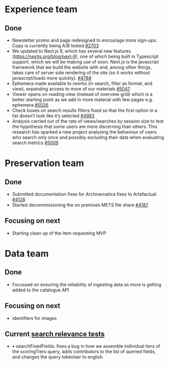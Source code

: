 # Experience team
## Done
-	Newsletter promo and page redesigned to encourage more sign-ups. Copy is currently being A/B tested [#2703](https://github.com/wellcometrust/wellcomecollection.org/issues/2703)
-	We updated to Next.js 9, which has several new features (https://nextjs.org/blog/next-9), one of which being built in Typescript support, which we will be making use of soon. Next.js is the javascript framework that we build the website with and, among other things, takes care of server side rendering of the site (so it works without javascript/loads more quickly).  [#4788](https://github.com/wellcometrust/wellcomecollection.org/issues/4788)
-	Ephemera made available to /works (in search, filter as format, and view), expanding access to more of our materials [#5047](https://github.com/wellcometrust/wellcomecollection.org/pull/5047)
-	Viewer opens on reading view (instead of overview grid) which is a better starting point as we add in more material with few pages e.g. ephemera [#5026](https://github.com/wellcometrust/wellcomecollection.org/issues/5026)
-	Check boxes on search results filters fixed so that the first option in a list doesn’t look like it’s selected [#4983](https://github.com/wellcometrust/wellcomecollection.org/issues/4983)
-	Analysis carried out of the rate of views/searches by session size to test the hypothesis that some users are more discerning than others. This research has sparked a new project analysing the behaviour of users who search only once and possibly excluding their data when evaluating search metrics [#5009](https://github.com/wellcometrust/wellcomecollection.org/issues/5009)


# Preservation team
## Done
-	Submitted documentation fixes for Archivematica fixes to Artefactual [#4128](https://github.com/wellcometrust/platform/issues/4128)
- Started decommissioning the on premises METS file share [#4187](https://github.com/wellcometrust/platform/issues/4187)


## Focusing on next
-	Starting clean up of the item requesting MVP

# Data team
## Done
-	Focussed on ensuring the reliability of ingesting data as more is getting added to the catalogue API

## Focusing on next
-	Identifiers for images

## Current [search relevance tests](https://docs.wellcomecollection.org/catalogue/search_relevance/tests)
-	•	searchFixedFields: fixes a bug in how we assemble individual tiers of the scoringTiers query, adds contributors to the list of queried fields, and changes the query tokeniser to english

